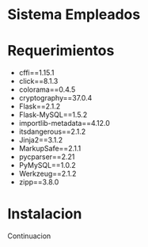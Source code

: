 # Sistema Empleados


# Requerimientos

- cffi==1.15.1
- click==8.1.3
- colorama==0.4.5
- cryptography==37.0.4
- Flask==2.1.2
- Flask-MySQL==1.5.2
- importlib-metadata==4.12.0
- itsdangerous==2.1.2
- Jinja2==3.1.2
- MarkupSafe==2.1.1
- pycparser==2.21
- PyMySQL==1.0.2
- Werkzeug==2.1.2
- zipp==3.8.0


# Instalacion

Continuacion